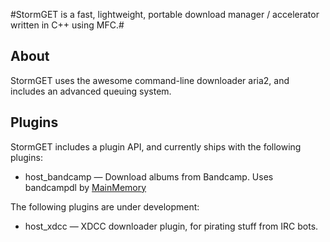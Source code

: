 #StormGET is a fast, lightweight, portable download manager / accelerator written in C++ using MFC.#

About
------------
StormGET uses the awesome command-line downloader aria2, and includes an advanced queuing system.

Plugins
------------
StormGET includes a plugin API, and currently ships with the following plugins:

- host_bandcamp — Download albums from Bandcamp. Uses bandcampdl by [MainMemory](http://mm.reimuhakurei.net/)

The following plugins are under development:

- host_xdcc — XDCC downloader plugin, for pirating stuff from IRC bots.